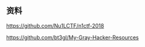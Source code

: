 



## 资料


https://github.com/Nu1LCTF/n1ctf-2018



https://github.com/bt3gl/My-Gray-Hacker-Resources

